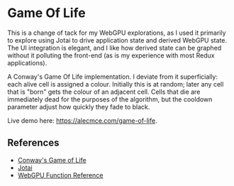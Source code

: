 # Game Of Life

This is a change of tack for my WebGPU explorations, as I used it primarily to explore using Jotai to drive application
state and derived WebGPU state. The UI integration is elegant, and I like how derived state can be graphed without it
polluting the front-end (as is my experience with most Redux applications).

A Conway's Game Of Life implementation. I deviate from it superficially: each alive cell is assigned a colour. Initially
this is at random; later any cell that is "born" gets the colour of an adjacent cell. Cells that die are immediately dead
for the purposes of the algorithm, but the cooldown parameter adjust how quickly they fade to black.

Live demo here: https://alecmce.com/game-of-life.

## References

- [Conway's Game of Life](https://en.wikipedia.org/wiki/Conway%27s_Game_of_Life)
- [Jotai](https://jotai.org/)
- [WebGPU Function Reference](https://webgpufundamentals.org/webgpu/lessons/webgpu-wgsl-function-reference.html)
